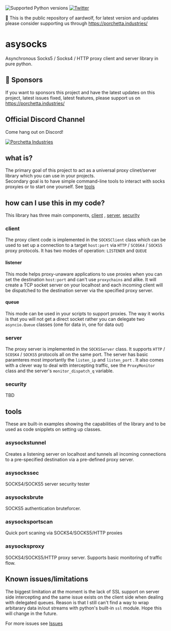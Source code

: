 ![Supported Python versions](https://img.shields.io/badge/python-3.7+-blue.svg) [![Twitter](https://img.shields.io/twitter/follow/skelsec?label=skelsec&style=social)](https://twitter.com/intent/follow?screen_name=skelsec)

:triangular_flag_on_post: This is the public repository of aardwolf, for latest version and updates please consider supporting us through https://porchetta.industries/

# asysocks
Asynchronous Socks5 / Socks4 / HTTP proxy client and server library in pure python.

## :triangular_flag_on_post: Sponsors

If you want to sponsors this project and have the latest updates on this project, latest issues fixed, latest features, please support us on https://porchetta.industries/

## Official Discord Channel

Come hang out on Discord!

[![Porchetta Industries](https://discordapp.com/api/guilds/736724457258745996/widget.png?style=banner3)](https://discord.gg/ycGXUxy)

## what is?
The primary goal of this project to act as a universal proxy clinet/server library which you can use in your projects.  
Secondary goal is to have simple command-line tools to interact with socks proxyies or to start one yourself. See [tools](https://github.com/skelsec/asysocks#tools)  

## how can I use this in my code?
This library has three main components, [client](https://github.com/skelsec/asysocks#client) , [server](https://github.com/skelsec/asysocks#server), [security](https://github.com/skelsec/asysocks#security)

### client
The proxy client code is implemented in the `SOCKSClient` class which can be used to set up a connection to a target `host:port` via `HTTP` / `SCOSK4` / `SOCKS5` proxy protocols. It has two modes of operation: `LISTENER` and `QUEUE`

#### listener
This mode helps proxy-unaware applications to use proxies when you can set the destination `host:port` and can't use `proxychains` and alike.
It will create a TCP socket server on your localhost and each incoming client will be dispatched to the destination server via the specified proxy server.  

#### queue
This mode can be used in your scripts to support proxies. The way it works is that you will not get a direct socket rather you can delegate two `asyncio.Queue` classes (one for data in, one for data out)

### server
The proxy server is implemented in the `SOCKSServer` class. It supports `HTTP` / `SCOSK4` / `SOCKS5` protocols all on the same port. The server has basic paramteres most importantly the `listen_ip` and `listen_port` .
It also comes with a clever way to deal with intercepting traffic, see the `ProxyMonitor` class and the server's `monitor_dispatch_q` variable.

### security
TBD

## tools
These are built-in examples showing the capabilities of the library and to be used as code snipplets on setting up classes.
### asysockstunnel
Creates a listening server on localhost and tunnels all incoming connections to a pre-specified destination via a pre-defined proxy server.
### asysockssec
SOCKS4/SOCKS5 server security tester
### asysocksbrute
SOCKS5 authentication bruteforcer.
### asysocksportscan
Quick port scaning via SOCKS4/SOCKS5/HTTP proxies
### asysocksproxy
SOCKS4/SOCKS5/HTTP proxy server. Supports basic monitoring of traffic flow.

## Known issues/limitations
The biggest limitation at the moment is the lack of SSL support on server side intercepting and the same issue exists on the client side when dealing with delegated queues. Reason is that I still can't find a way to wrap arbitarary data in/out streams with python's built-in `ssl` module. Hope this will change in the future.

For more issues see [Issues](https://github.com/skelsec/asysocks/issues)
